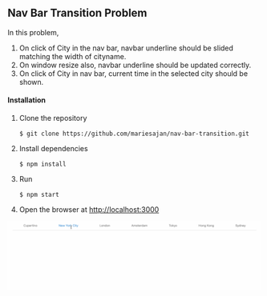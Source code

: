 ## Nav Bar Transition Problem

In this problem,
   1. On click of City in the nav bar, navbar underline should be slided matching the width of cityname.
   2. On window resize also, navbar underline should be updated correctly.
   3. On click of City in nav bar, current time in the selected city should be shown.
    
#### Installation

1. Clone the repository
    ```
    $ git clone https://github.com/mariesajan/nav-bar-transition.git
    ```
    
2. Install dependencies
   ```
   $ npm install
   ```

3. Run
   ```
   $ npm start
   ```

4. Open the browser at [http://localhost:3000](http://localhost:3000)



![](nav-bar.gif)
